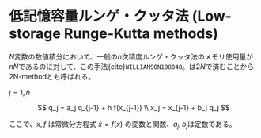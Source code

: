 # 低記憶容量ルンゲ・クッタ法 (Low-storage Runge-Kutta methods)

$N$変数の数値積分において、一般の$n$次精度ルンゲ・クッタ法のメモリ使用量が$nN$であるのに対して、この手法{cite}`WILLIAMSON198048`。は$2N$で済むことから2N-methodとも呼ばれる。

$j = 1, n$

$$
q_j = a_j q_{j-1} + h f(x_{j-1}) \\
x_j = x_{j-1} + b_j q_j
$$

ここで、$x, f$ は常微分方程式 $\dot x = f(x)$ の変数と関数、$a_j, b_j$は定数である。

```{bibliography}
```
